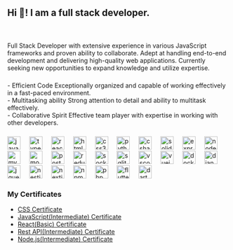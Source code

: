 <h2 align="left">Hi 👋! I am a full stack developer.</h2>

###

<br clear="both">

<p align="left">Full Stack Developer with extensive experience in various JavaScript frameworks and proven ability to collaborate. Adept at handling end-to-end development and delivering high-quality web applications. Currently seeking new opportunities to expand knowledge and utilize expertise.</p>

###

<p>- Efficient Code Exceptionally organized and capable of working effectively in a fast-paced environment. <br>- Multitasking ability Strong attention to detail and ability to multitask effectively.<br>- Collaborative Spirit Effective team player with expertise in working with other developers.</p>

###

<div align="left">
  <img src="https://cdn.jsdelivr.net/gh/devicons/devicon/icons/javascript/javascript-original.svg" height="30" alt="javascript logo"  />
  <img width="12" />
  <img src="https://cdn.jsdelivr.net/gh/devicons/devicon/icons/typescript/typescript-original.svg" height="30" alt="typescript logo"  />
  <img width="12" />
  <img src="https://cdn.jsdelivr.net/gh/devicons/devicon/icons/react/react-original.svg" height="30" alt="react logo"  />
  <img width="12" />
  <img src="https://cdn.jsdelivr.net/gh/devicons/devicon/icons/html5/html5-original.svg" height="30" alt="html5 logo"  />
  <img width="12" />
  <img src="https://cdn.jsdelivr.net/gh/devicons/devicon/icons/css3/css3-original.svg" height="30" alt="css3 logo"  />
  <img width="12" />
  <img src="https://cdn.jsdelivr.net/gh/devicons/devicon/icons/python/python-original.svg" height="30" alt="python logo"  />
  <img width="12" />
  <img src="https://cdn.jsdelivr.net/gh/devicons/devicon/icons/csharp/csharp-original.svg" height="30" alt="csharp logo"  />
  <img width="12" />
  <img src="https://skillicons.dev/icons?i=solidity" height="30" alt="solidity logo"  />
  <img width="12" />
  <img src="https://skillicons.dev/icons?i=express" height="30" alt="express logo"  />
  <img width="12" />
  <img src="https://cdn.jsdelivr.net/gh/devicons/devicon/icons/nodejs/nodejs-original.svg" height="30" alt="nodejs logo"  />
  <img width="12" />
  <img src="https://skillicons.dev/icons?i=mysql" height="30" alt="mysql logo"  />
  <img width="12" />
  <img src="https://skillicons.dev/icons?i=mongodb" height="30" alt="mongodb logo"  />
  <img width="12" />
  <img src="https://cdn.simpleicons.org/postgresql/4169E1" height="30" alt="postgresql logo"  />
  <img width="12" />
  <img src="https://cdn.jsdelivr.net/gh/devicons/devicon/icons/redux/redux-original.svg" height="30" alt="redux logo"  />
  <img width="12" />
  <img src="https://cdn.jsdelivr.net/gh/devicons/devicon/icons/socketio/socketio-original.svg" height="30" alt="socketio logo"  />
  <img width="12" />
  <img src="https://cdn.jsdelivr.net/gh/devicons/devicon/icons/sqlite/sqlite-original.svg" height="30" alt="sqlite logo"  />
  <img width="12" />
  <img src="https://cdn.jsdelivr.net/gh/devicons/devicon/icons/vscode/vscode-original.svg" height="30" alt="vscode logo"  />
  <img width="12" />
  <img src="https://cdn.simpleicons.org/vuedotjs/4FC08D" height="30" alt="vuejs logo"  />
  <img width="12" />
  <img src="https://cdn.simpleicons.org/docker/2496ED" height="30" alt="docker logo"  />
  <img width="12" />
  <img src="https://cdn.simpleicons.org/django/092E20" height="30" alt="django logo"  />
  <img width="12" />
  <img src="https://cdn.simpleicons.org/jquery/0769AD" height="30" alt="jquery logo"  />
  <img width="12" />
  <img src="https://cdn.simpleicons.org/nestjs/E0234E" height="30" alt="nestjs logo"  />
  <img width="12" />
  <img src="https://cdn.simpleicons.org/nextdotjs/000000" height="30" alt="nextjs logo"  />
  <img width="12" />
  <img src="https://cdn.simpleicons.org/npm/CB3837" height="30" alt="npm logo"  />
  <img width="12" />
  <img src="https://cdn.simpleicons.org/php/777BB4" height="30" alt="php logo"  />
  <img width="12" />
  <img src="https://skillicons.dev/icons?i=flutter" height="30" alt="flutter logo"  />
  <img width="12" />
  <img src="https://skillicons.dev/icons?i=dart" height="30" alt="dart logo"  />
</div>

###



###

<h3>My Certificates</h3>
<ul>
  <li>
    <a href="http://email.postmaster.hackerrankmail.com/c/eJxskc_OmzAQxJ_GHKP1-v-BQyXEa6DFXhIEhMgYpX37ylT9lOrrkZ0fM57d1AZrCRtupQ1SK-0lNo820RQokIbgozLko3VWOm395MikKTZzi4AKPDgZACTe0BtW1iflVCQYtdDw2o-y0VE43x4UF86ZnstG83qL-9as7aOUl1A_BPYC-_f7_UFVQmBf4SFzmjPHUr_LUDLFRag-7s_CP4tQ3QUV3l4rFR6kCmpAtNLIAALtH89hTkJ1H-OFfwnVgeFoFaAn4_UYRprUBIZTsIzOKwwBLWMwAu2_KZddjfqrnOc1ghhHAMugIYAzzmiYpAxMYA0mQwJt2YXqavVDoKntTe1v_r8Bg33kXOZpjlT4uAbJRefqVUaw1aI_yzZsnOaz_qA6rg-qpK3CsZ858iV8X9QXFWl70Xx_Xtwjx-FY5nU9ho_wJrcr3_mZAoCVQWi4f92ytN-9fwcAAP__B-27MA">CSS Certificate</a>
  </li>
  <li>
    <a href="http://email.postmaster.hackerrankmail.com/c/eJxskdHOnCAQhZ8GLzfMAANceNHE-BoGYdw16rpBzLZv32DTP9v8vXTO5zmcmdR6ooANt0AetLLS2-bRjiqNjtlKJpYkR-eiRwoWtIakgZq5RYlKOmnBKwf2BilKyzZpsJIjeqHlaz_KFo7C-fYIceGcw3PZwrze4r41a_so5SXUD4G9wP79fn9QlRDYV3jInObMsdTvMpQc4iJUH_dn4Z9FqO6CCm-vNRQeQHk1IBIY8FIg_fEc5iRU9zFe-JdQnTQcSUl0wTg9-jFMapKGkydG6xR6j8TojUD6N-Wyq1F_lfO8RtYSTJZ90KPVU_JjpGA8KNAOJ5lqctmF6mr1Q6Cp7U3tb_6_AYN95FzmaY6h8HENJglEzhkDGKpFf5Zt2DjNZ_1BdVwfVEmqwrGfOfIlfF_UFxXD9grz_XlxjxyHY5nX9Rg-wpvcrnznZ_JSEtT73r9uWdrv3r8DAAD__8WwuvI">JavaScript(Intermediate) Certificate</a>
  </li>
  <li>
    <a href="http://email.postmaster.hackerrankmail.com/c/eJxskdHOnCAQhZ8GLzcwAygXXjQxvobBYdgl6rpBzLZv32DTP9v8vWTOxzmcIfTOWg8N98o6pTUq0zaP3s5dNGRVGyNoKQ3NQIE56IAUqZub1IMElJ1sQSmn2ps3CjRoQKNDjEoKLV_7UTZ_FM63h6eFc_bPZfNpvdG-NWv_KOUl8IeAUcD4fr8_qEoIGCs8ZQ4pM5V6LlPJnhaBI-3Pwj-LwOGCCm-v1ReeFDqcAKwyykkB9o_nlILA4WO88C-BgzRMFiV03nR6drOPGKXh4CxD2yE4B5bBGQH235TLrkb9Vc7zGrXKah-QFLXeOXYzaklWdZ6jwk51AmzZBQ61-iHA1Pam9jf_34CBkTiXFBP5wsc1kG1k49gGlL5ajGfZpo1DOusFHLg-qJK2Csd-ZuJL-L6oL4r89vLp_ry4R6bpWNK6HtNHeJP7le_8DE5Kq5zQ8v71l6X_7v07AAD__4P_vCI">React(Basic) Certificate</a>
  </li>
  <li>
    <a href="http://email.postmaster.hackerrankmail.com/c/eJxskd_OnCAQxZ8GLzcwMOhceNHE-BqGP8OuUdcNYrZ9-wabftnm6yVzfpzDGWJP1jpouFeWlGmNaal59CQVOUAngwlIxiq0xmirOpBWpZiauQcJWnayk1YqRTdWGFxSRqfkGToWRr72o2zuKJxvDxcWztk9l83N6y3sW7P2j1JeQv8QMAoY3-_3B1UJAWOFp8xxzhxKPZepZBcWocewPwv_LEIPF1R4e62u8KQ06QnAKlQkBdg_ntMchR4-xgv_EnqQyMFqCZ3DznjyLukkkSNZhrbTQASWgVCA_TflsqtRf5XzvEYmIVGLJiI48qRU9D5F33piyZE6AbbsQg-1-iEAa3us_fH_G0AYA-cypzm4wsc1YMXeJAT01Q_1eJZt2jjOZ72gB64PqqStwrGfOfAlfF_UFxXc9nLz_XlxjxymY5nX9Zg-wpvcr3znZyQprSJh5P3rL0v_3ft3AAAA__8Tvrvq">Rest API(Intermediate) Certificate</a>
  </li>
  <li>
    <a href="http://email.postmaster.hackerrankmail.com/c/eJxskdHOnCAQhZ8GLzcwwCAXXjQxvobBYdg16rpBzLZv32DTP9v8vWTOxzmcIXYeMUDDnUKvjHMtYvPokiUKkBIE1sZOUpE3VoKyjpxko5u5AwlatrKVaJ3B25RcAKON4cSEQMLI136ULRyF8-0RaOGcw3PZwrzeaN-atXuU8hL6h4BBwPB-vz-oSggYKjxmjnNmKvVcxpIDLUIPtD8L_yxC9xdUeHutofCotNcjACqrvBSAfzzHOQrdf4wX_iV0Ly0TagltsK2Z_BSSTtJy9MjgWg3eAzJ4KwD_TbnsatRf5TyvUUwwWSc1MSYHbCL7NsUI6JRBZWpy2YXua_VDgK3tbe1v_78BCwNxLnOaKRQ-roECS6jIO9W21WI4yzZuHOezXtA91wdVEqtw7GcmvoTvi_qiKGyvMN-fF_fINB7LvK7H-BHe5G7lOz-jlxKVF0bev_6ydN-9fwcAAP__Gxm7rg">Node.js(Intermediate) Certificate</a>
  </li>
</ul>
